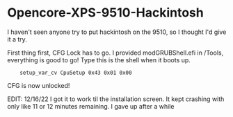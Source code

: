 # Opencore-XPS-9510-Hackintosh

I haven't seen anyone try to put hackintosh on the 9510, so I thought I'd give it a try.

First thing first, CFG Lock has to go. I provided modGRUBShell.efi in /Tools, everything is good to go!
Type this is the shell when it boots up.

        setup_var_cv CpuSetup 0x43 0x01 0x00
CFG is now unlocked!

EDIT: 12/16/22
I got it to work til the installation screen. It kept crashing with only like 11 or 12 minutes remaining.
I gave up after a while
